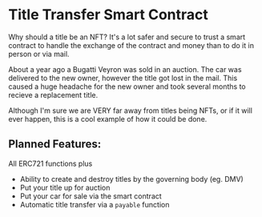 # Title Transfer Smart Contract

Why should a title be an NFT? It's a lot safer and secure to trust a smart contract to handle the exchange of the contract and money than to do it in person or via mail.

About a year ago a Bugatti Veyron was sold in an auction. The car was delivered to the new owner, however the title got lost in the mail. This caused a huge headache for the new owner and took several months to recieve a replacement title.

Although I'm sure we are VERY far away from titles being NFTs, or if it will ever happen, this is a cool example of how it could be done.

## Planned Features:
All ERC721 functions plus
- Ability to create and destroy titles by the governing body (eg. DMV)
- Put your title up for auction
- Put your car for sale via the smart contract
- Automatic title transfer via a `payable` function
